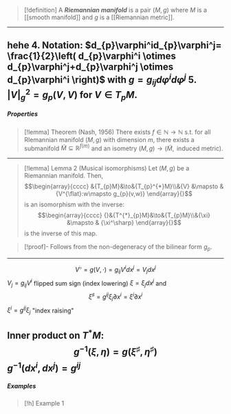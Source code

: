 > [!definition]
> A ***Riemannian manifold*** is a pair $(M,g)$ where $M$ is a [[smooth manifold]] and $g$ is a [[Riemannian metric]].

---
hehe
4. Notation: $d_{p}\varphi^id_{p}\varphi^j= \frac{1}{2}\left(  d_{p}\varphi^i \otimes  d_{p}\varphi^j+d_{p}\varphi^j \otimes  d_{p}\varphi^i \right)$ with $g=g_{ij}d\varphi^id\varphi^j$
5. $\left| V \right|_{g}^{2}=g_{p}(V,V)$ for $V\in T_{p}M$.
---
##### Properties
> [!lemma] Theorem (Nash, 1956)
> There exists $f\in \mathbb{N}\to \mathbb{N}$ s.t. for all RIemannian manifold $(M,g)$ with dimension $m$, there exists a submanifold $\tilde{M}\subseteq \mathbb{R}^{f(m)}$ and an isometry $(M,g)\to(\tilde{M},\text{ induced metric})$.
---
> [!lemma] Lemma 2 (Musical isomorphisms)
> Let $(M,g)$ be a Riemannian manifold. Then, $$\begin{array}{cccc} &{T_{p}M}&\to&{T_{p}^{*}M}\\&{V} &\mapsto & {V^{\flat}:w\mapsto g_{p}(v,w)} \end{array}{}$$is an isomorphism with the inverse: $$\begin{array}{cccc} {}&{T^{*}_{p}M}&\to&{T_{p}M}\\&{\xi} &\mapsto & {\xi^\sharp} \end{array}{}$$is the inverse of this map. 

> [!proof]-
> Follows from the non-degeneracy of the bilinear form $g_{p}$.
---
$$V^\flat=g(V,\cdot )=g_{ij}V^idx^j=V_{j}dx^j$$
$V_{j}=g_{ij}V^i$ flipped sum sign (index lowering)
$\xi=\xi_{j}dx^j$ and 
$$\xi^\sharp=g^{ij}\xi_{j}\partial x^i=\xi^i\partial x^i$$
$\xi^i=g^{ij}\xi_{j}$ "index raising"

Inner product on $T^{*}M$: $$g^{-1}(\xi,\eta)=g(\xi^\sharp,\eta^\sharp)$$
$g^{-1}(dx^i,dx^j)=g^{ij}$
---
##### Examples
> [!h] Example 1
> 